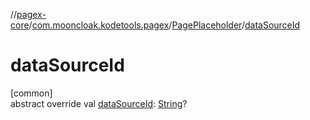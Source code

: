 //[pagex-core](../../../index.md)/[com.mooncloak.kodetools.pagex](../index.md)/[PagePlaceholder](index.md)/[dataSourceId](data-source-id.md)

# dataSourceId

[common]\
abstract override val [dataSourceId](data-source-id.md): [String](https://kotlinlang.org/api/latest/jvm/stdlib/kotlin/-string/index.html)?
